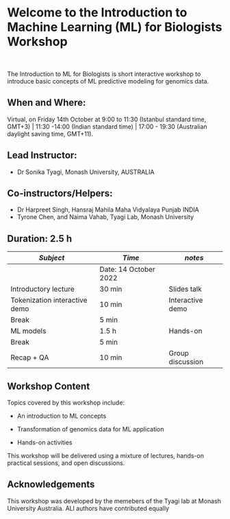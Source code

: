 # Welcome to the Introduction to Machine Learning (ML) for Biologists Workshop
<br>

The Introduction to ML for Biologists is short interactive workshop to introduce basic concepts of ML predictive modeling for genomics data. 


## When and Where: 
Virtual, on Friday 14th October at 9:00 to 11:30 (Istanbul standard time, GMT+3) | 11:30 -14:00 (Indian standard time) | 17:00 - 19:30 (Australian daylight saving  time, GMT+11). 

## Lead Instructor: 
* Dr Sonika Tyagi, Monash University, AUSTRALIA
## Co-instructors/Helpers: 
* Dr Harpreet Singh, Hansraj Mahila Maha Vidyalaya Punjab INDIA
* Tyrone Chen, and Naima Vahab, Tyagi Lab, Monash University

## Duration: 2.5 h

|*Subject* |*Time*| *notes*|
|-----|--------|-----|
||Date: 14 October 2022 |
|Introductory lecture |30 min |Slides talk|
|Tokenization interactive demo |10 min| Interactive demo|
|Break |5 min||
|ML models |1.5 h|Hands-on|
|Break |5 min||
|Recap + QA|10 min | Group discussion|




## Workshop Content
Topics covered by this workshop include:

* An introduction to ML concepts 

* Transformation of genomics data for ML application

* Hands-on activities 


This workshop will be delivered using a mixture of lectures, hands-on practical sessions, and open discussions.

## Acknowledgements
This workshop was developed by the memebers of the Tyagi lab at Monash University Australia. ALl authors have contributed equally <br>

